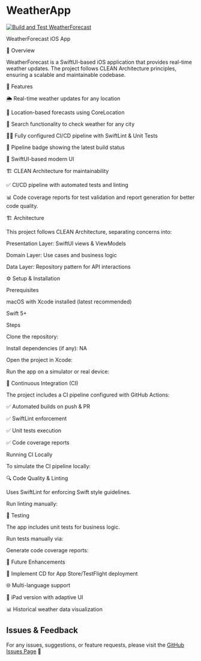 # WeatherApp

[![Build and Test WeatherForecast](https://github.com/santu1990/WeatherApp/actions/workflows/main.yml/badge.svg)](https://github.com/santu1990/WeatherApp/actions/workflows/main.yml)

WeatherForecast iOS App


📌 Overview

WeatherForecast is a SwiftUI-based iOS application that provides real-time weather updates. The project follows CLEAN Architecture principles, ensuring a scalable and maintainable codebase.

🎯 Features

🌦️ Real-time weather updates for any location

📍 Location-based forecasts using CoreLocation

📍 Search functionality to check weather for any city  

🧑‍💻 Fully configured CI/CD pipeline with SwiftLint & Unit Tests  

🔗 Pipeline badge showing the latest build status 

🎨 SwiftUI-based modern UI

🏗️ CLEAN Architecture for maintainability

✅ CI/CD pipeline with automated tests and linting

📊 Code coverage reports for test validation and report generation for better code quality.

🏗 Architecture

This project follows CLEAN Architecture, separating concerns into:

Presentation Layer: SwiftUI views & ViewModels

Domain Layer: Use cases and business logic

Data Layer: Repository pattern for API interactions

⚙️ Setup & Installation

Prerequisites

macOS with Xcode installed (latest recommended)

Swift 5+

Steps

Clone the repository:

Install dependencies (if any): NA

Open the project in Xcode:

Run the app on a simulator or real device:

🚀 Continuous Integration (CI)

The project includes a CI pipeline configured with GitHub Actions:

✅ Automated builds on push & PR

✅ SwiftLint enforcement

✅ Unit tests execution

✅ Code coverage reports

Running CI Locally

To simulate the CI pipeline locally:

🔍 Code Quality & Linting

Uses SwiftLint for enforcing Swift style guidelines.

Run linting manually:

📜 Testing

The app includes unit tests for business logic.

Run tests manually via:

Generate code coverage reports:

📜 Future Enhancements

🔄 Implement CD for App Store/TestFlight deployment

🌐 Multi-language support

📱 iPad version with adaptive UI

📊 Historical weather data visualization


## Issues & Feedback  
For any issues, suggestions, or feature requests, please visit the [GitHub Issues Page](https://github.com/santu1990/WeatherApp/issues) 🚀



